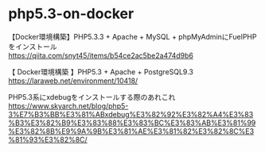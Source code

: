 # php5.3-on-docker  

【Docker環境構築】PHP5.3.3 + Apache + MySQL + phpMyAdminにFuelPHPをインストール  
https://qiita.com/snyt45/items/b54ce2ac5be2a474d9b6

【 Docker環境構築 】PHP5.3 + Apache + PostgreSQL9.3  
https://laraweb.net/environment/10418/

PHP5.3系にxdebugをインストールする際のあれこれ
https://www.skyarch.net/blog/php5-3%E7%B3%BB%E3%81%ABxdebug%E3%82%92%E3%82%A4%E3%83%B3%E3%82%B9%E3%83%88%E3%83%BC%E3%83%AB%E3%81%99%E3%82%8B%E9%9A%9B%E3%81%AE%E3%81%82%E3%82%8C%E3%81%93%E3%82%8C/